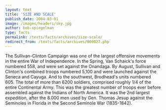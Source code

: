 ```yaml
---
layout: text
title: 'SIZE AND SCALE'
publish_date: 2004-03-01
image: /images/headers/sky.jpg
author: bob-spiegelman
type: facts
permalink: /texts/facts/archives/size-scale/
redirect_from: /texts/facts/archives/000027.php
---
```


The Sullivan-Clinton Campaign was one of the largest offensive movements in the entire War of Independence. In the Spring, Van Schaick's force numbered 558, and were set against the Onandaga. By August, Sullivan and Clinton's combined troops numbered 5,100 and were launched against the Seneca and Cayuga. And to the southwest, Brodhead's units numbered 605. The total of more than 6200 soldiers, comprised roughly 1/4 of the entire Continental Army. This was the greatest number of troops ever before assembled against the Indians of North America. It was the 2nd largest expedition, after the 8.000 men used by Gen. Thomas Jesup against the Seminoles in Florida in the Second Seminole War (1835-1842).
